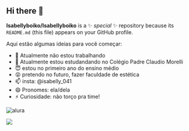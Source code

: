 ## Hi there 👋


**Isabellyboiko/Isabellyboiko** is a ✨ _special_ ✨ repository because its `README.md` (this file) appears on your GitHub profile.

Aqui estão algumas ideias para você começar:

- 🔭 Atualmente não estou trabalhando
- 🌱 Atualmente estou estudandando no Colégio Padre Claudio Morelli
- 😇 estou no primeiro ano do ensino médio
- 😝 pretendo no futuro, fazer faculdade de estética
- 📫 insta: @isabelly_041
- 😄 Pronomes: ela/dela
- ⚡ Curiosidade: não torço pra time!

![alura](www.alura.com.br)



![](https://media1.tenor.com/m/8ZAIg2zOtzQAAAAd/pir%C3%B3mano-meme.gif)
